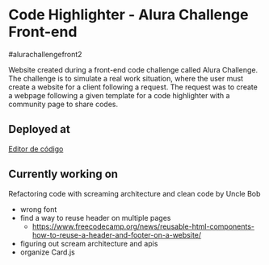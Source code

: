 # Code Highlighter - Alura Challenge Front-end 

#alurachallengefront2

Website created during a front-end code challenge called Alura Challenge. The challenge is to simulate a real work situation, where the user must create a website for a client following a request. The request was to create a webpage following a given template for a code highlighter with a community page to share codes. 

## Deployed at
[Editor de código](https://daniel-ben.github.io/code-highlighter.js/)

## Currently working on
Refactoring code with screaming architecture and clean code by Uncle Bob

- wrong font
- find a way to reuse header on multiple pages
    - https://www.freecodecamp.org/news/reusable-html-components-how-to-reuse-a-header-and-footer-on-a-website/
- figuring out scream architecture and apis
- organize Card.js